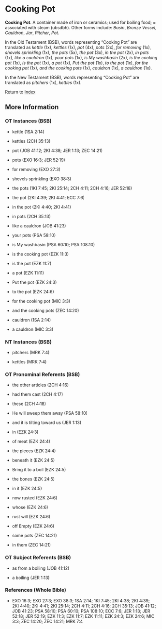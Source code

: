 # Cooking Pot
**Cooking Pot**. 
A container made of iron or ceramics; used for boiling food; ≈ associated with steam (ubsdbh). 
Other forms include: 
*Basin*, *Bronze Vessel*, *Cauldron*, *Jar*, *Pitcher*, *Pot*. 


In the Old Testament (BSB), words representing “Cooking Pot” are translated as 
*kettle* (1x), *kettles* (1x), *pot* (4x), *pots* (2x), *for removing* (1x), *shovels sprinkling* (1x), *the pots* (5x), *the pot* (3x), *in the pot* (2x), *in pots* (1x), *like a cauldron* (1x), *your pots* (1x), *is My washbasin* (2x), *is the cooking pot* (1x), *is the pot* (1x), *a pot* (1x), *Put the pot* (1x), *to the pot* (1x), *for the cooking pot* (1x), *and the cooking pots* (1x), *cauldron* (1x), *a cauldron* (1x). 


In the New Testament (BSB), words representing “Cooking Pot” are translated as 
*pitchers* (1x), *kettles* (1x). 


Return to [Index](00-Index.md)

## More Information

### OT Instances (BSB)

* kettle (1SA 2:14)

* kettles (2CH 35:13)

* pot (JOB 41:12; 2KI 4:38; JER 1:13; ZEC 14:21)

* pots (EXO 16:3; JER 52:19)

* for removing (EXO 27:3)

* shovels sprinkling (EXO 38:3)

* the pots (1KI 7:45; 2KI 25:14; 2CH 4:11; 2CH 4:16; JER 52:18)

* the pot (2KI 4:39; 2KI 4:41; ECC 7:6)

* in the pot (2KI 4:40; 2KI 4:41)

* in pots (2CH 35:13)

* like a cauldron (JOB 41:23)

* your pots (PSA 58:10)

* is My washbasin (PSA 60:10; PSA 108:10)

* is the cooking pot (EZK 11:3)

* is the pot (EZK 11:7)

* a pot (EZK 11:11)

* Put the pot (EZK 24:3)

* to the pot (EZK 24:6)

* for the cooking pot (MIC 3:3)

* and the cooking pots (ZEC 14:20)

* cauldron (1SA 2:14)

* a cauldron (MIC 3:3)



### NT Instances (BSB)

* pitchers (MRK 7:4)

* kettles (MRK 7:4)



### OT Pronominal Referents (BSB)

* the other articles (2CH 4:16)

* had them cast (2CH 4:17)

* these (2CH 4:18)

* He will sweep them away (PSA 58:10)

* and it is tilting toward us (JER 1:13)

* in (EZK 24:3)

* of meat (EZK 24:4)

* the pieces (EZK 24:4)

* beneath it (EZK 24:5)

* Bring it to a boil (EZK 24:5)

* the bones (EZK 24:5)

* in it (EZK 24:5)

* now rusted (EZK 24:6)

* whose (EZK 24:6)

* rust will (EZK 24:6)

* off Empty (EZK 24:6)

* some pots (ZEC 14:21)

* in them (ZEC 14:21)



### OT Subject Referents (BSB)

* as from a boiling (JOB 41:12)

* a boiling (JER 1:13)



### References (Whole Bible)

* EXO 16:3; EXO 27:3; EXO 38:3; 1SA 2:14; 1KI 7:45; 2KI 4:38; 2KI 4:39; 2KI 4:40; 2KI 4:41; 2KI 25:14; 2CH 4:11; 2CH 4:16; 2CH 35:13; JOB 41:12; JOB 41:23; PSA 58:10; PSA 60:10; PSA 108:10; ECC 7:6; JER 1:13; JER 52:18; JER 52:19; EZK 11:3; EZK 11:7; EZK 11:11; EZK 24:3; EZK 24:6; MIC 3:3; ZEC 14:20; ZEC 14:21; MRK 7:4



